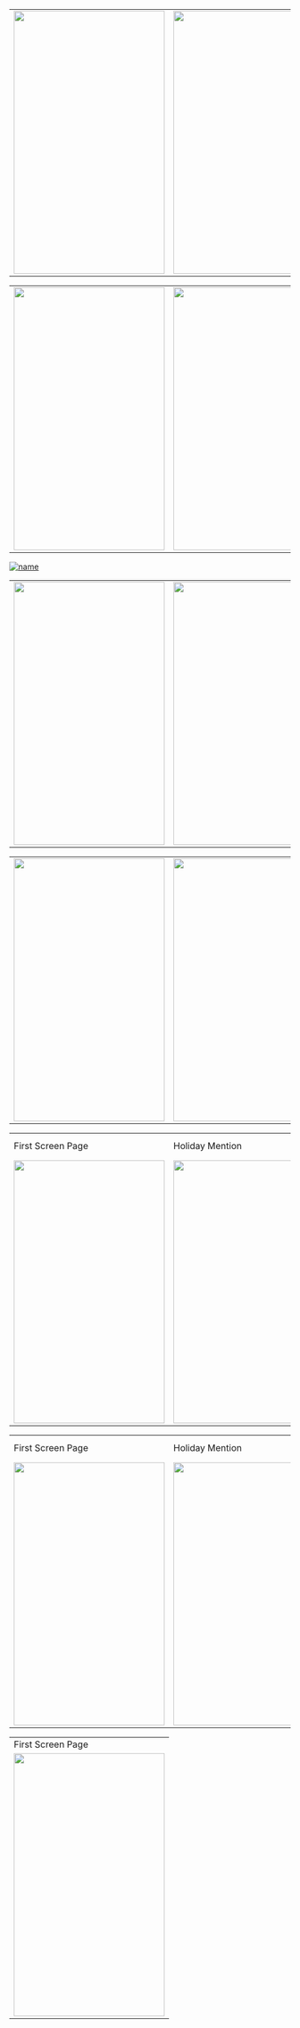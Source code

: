 



<table>
  <tr>
    <td><img src="https://github.com/xaldarof/Happiness-Mobile-App/blob/junior/screens/1.jpg" width=270 height=470></td>
    <td><img src="https://github.com/xaldarof/Happiness-Mobile-App/blob/junior/screens/2.jpg" width=270 height=470></td>
    <td><img src="https://github.com/xaldarof/Happiness-Mobile-App/blob/junior/screens/3.jpg" width=270 height=470></td>
  </tr> 
</table>


<table>

  <tr>
    <td><img src="https://github.com/xaldarof/Happiness-Mobile-App/blob/junior/screens/4.jpg" width=270 height=470></td>
    <td><img src="https://github.com/xaldarof/Happiness-Mobile-App/blob/junior/screens/5.jpg" width=270 height=470></td>
    <td><img src="https://github.com/xaldarof/Happiness-Mobile-App/blob/junior/screens/6.jpg" width=270 height=470></td>
  </tr> 
</table>

[![name](https://github.com/xaldarof/Happiness-Mobile-App/blob/junior/screens/play_market.jpg)](http://play.google.com/store/apps/details?id=pdf.reader.happiness)

<table>

  <tr>
    <td><img src="https://github.com/xaldarof/Happiness-Mobile-App/blob/junior/screens/7.jpg" width=270 height=470></td>
    <td><img src="https://github.com/xaldarof/Happiness-Mobile-App/blob/junior/screens/8.jpg" width=270 height=470></td>
    <td><img src="https://github.com/xaldarof/Happiness-Mobile-App/blob/junior/screens/9.jpg" width=270 height=470></td>
  </tr> 
</table>


<table>
  <tr>
    <td><img src="https://github.com/xaldarof/Happiness-Mobile-App/blob/junior/screens/10.jpg" width=270 height=470></td>
    <td><img src="https://github.com/xaldarof/Happiness-Mobile-App/blob/junior/screens/11.jpg" width=270 height=470></td>
    <td><img src="https://github.com/xaldarof/Happiness-Mobile-App/blob/junior/screens/12.jpg" width=270 height=470></td>
  </tr> 
</table>

<table>
  <tr>
    <td>First Screen Page</td>
     <td>Holiday Mention</td>
     <td>Present day in purple and selected day in pink</td>
  </tr>
  <tr>
    <td><img src="https://github.com/xaldarof/Happiness-Mobile-App/blob/junior/screens/13.jpg" width=270 height=470></td>
    <td><img src="https://github.com/xaldarof/Happiness-Mobile-App/blob/junior/screens/14.jpg" width=270 height=470></td>
    <td><img src="https://github.com/xaldarof/Happiness-Mobile-App/blob/junior/screens/15.jpg" width=270 height=470></td>
  </tr> 
</table>


<table>
  <tr>
    <td>First Screen Page</td>
     <td>Holiday Mention</td>
     <td>Present day in purple and selected day in pink</td>
  </tr>
  <tr>
    <td><img src="https://github.com/xaldarof/Happiness-Mobile-App/blob/junior/screens/16.jpg" width=270 height=470></td>
    <td><img src="https://github.com/xaldarof/Happiness-Mobile-App/blob/junior/screens/17.jpg" width=270 height=470></td>
    <td><img src="https://github.com/xaldarof/Happiness-Mobile-App/blob/junior/screens/18.jpg" width=270 height=470></td>
  </tr> 
</table>


<table>
  <tr>
    <td>First Screen Page</td>
  </tr>
  <tr>
    <td><img src="https://github.com/xaldarof/Happiness-Mobile-App/blob/junior/screens/19.jpg" width=270 height=470></td>
  </tr> 
</table>

